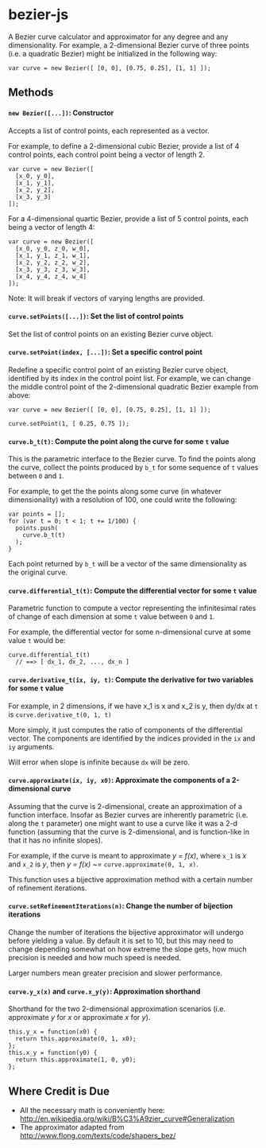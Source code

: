 # bezier-js

A Bezier curve calculator and approximator for any degree and any 
dimensionality. For example, a 2-dimensional Bezier curve of three points (i.e. 
a quadratic Bezier) might be initialized in the following way:

    var curve = new Bezier([ [0, 0], [0.75, 0.25], [1, 1] ]);

## Methods

#### `new Bezier([...])`: Constructor

Accepts a list of control points, each represented as a vector.

For example, to define a 2-dimensional cubic Bezier, provide a list of 4 control 
points, each control point being a vector of length 2.

    var curve = new Bezier([
      [x_0, y_0],
      [x_1, y_1],
      [x_2, y_2],
      [x_3, y_3]
    ]);

For a 4-dimensional quartic Bezier, provide a list of 5 control points, each 
being a vector of length 4:

    var curve = new Bezier([ 
      [x_0, y_0, z_0, w_0], 
      [x_1, y_1, z_1, w_1], 
      [x_2, y_2, z_2, w_2],
      [x_3, y_3, z_3, w_3],
      [x_4, y_4, z_4, w_4]
    ]);

Note: It will break if vectors of varying lengths are provided.

#### `curve.setPoints([...])`: Set the list of control points

Set the list of control points on an existing Bezier curve object.

#### `curve.setPoint(index, [...])`: Set a specific control point

Redefine a specific control point of an existing Bezier curve object, identified
by its index in the control point list. For example, we can change the middle 
control point of the 2-dimensional quadratic Bezier example from above:

    var curve = new Bezier([ [0, 0], [0.75, 0.25], [1, 1] ]);

    curve.setPoint(1, [ 0.25, 0.75 ]);

#### `curve.b_t(t)`: Compute the point along the curve for some `t` value

This is the parametric interface to the Bezier curve. To find the points along
the curve, collect the points produced by `b_t` for some sequence of `t` values 
between `0` and `1`.

For example, to get the the points along some curve (in whatever dimensionality)
with a resolution of 100, one could write the following:

    var points = [];
    for (var t = 0; t < 1; t += 1/100) {
      points.push(
        curve.b_t(t)
      );
    }

Each point returned by `b_t` will be a vector of the same dimensionality as the 
original curve.

#### `curve.differential_t(t)`: Compute the differential vector for some `t` value

Parametric function to compute a vector representing the infinitesimal rates of 
change of each dimension at some `t` value between `0` and `1`.

For example, the differential vector for some n-dimensional curve at some value 
`t` would be:

    curve.differential_t(t)
      // ==> [ dx_1, dx_2, ..., dx_n ]

#### `curve.derivative_t(ix, iy, t)`: Compute the derivative for two variables for some `t` value

For example, in 2 dimensions, if we have x_1 is x and x_2 is y, then dy/dx at 
`t` is `curve.derivative_t(0, 1, t)`

More simply, it just computes the ratio of components of the differential 
vector. The components are identified by the indices provided in the `ix` and 
`iy` arguments.

Will error when slope is infinite because `dx` will be zero.

#### `curve.approximate(ix, iy, x0)`: Approximate the components of a 2-dimensional curve

Assuming that the curve is 2-dimensional, create an approximation of a function 
interface. Insofar as Bezier curves are inherently parametric (i.e. along the 
`t` parameter) one might want to use a curve like it was a 2-d function 
(assuming that the curve is 2-dimensional, and is function-like in that it has 
no infinite slopes).

For example, if the curve is meant to approximate *y = f(x)*, where `x_1` is
*x* and `x_2` is *y*, then *y = f(x) ~=* `curve.approximate(0, 1, x)`.

This function uses a bijective approximation method with a certain number of 
refinement iterations.

#### `curve.setRefinementIterations(n)`: Change the number of bijection iterations

Change the number of iterations the bijective approximator will undergo before
yielding a value. By default it is set to 10, but this may need to change 
depending somewhat on how extreme the slope gets, how much precision is needed 
and how much speed is needed.

Larger numbers mean greater precision and slower performance. 

#### `curve.y_x(x)` and `curve.x_y(y)`: Approximation shorthand

Shorthand for the two 2-dimensional approximation scenarios (i.e. approximate
*y* for *x* or approximate *x* for *y*).

    this.y_x = function(x0) {
      return this.approximate(0, 1, x0);
    };
    this.x_y = function(y0) {
      return this.approximate(1, 0, y0);
    };

## Where Credit is Due

* All the necessary math is conveniently here: http://en.wikipedia.org/wiki/B%C3%A9zier_curve#Generalization
* The approximator adapted from http://www.flong.com/texts/code/shapers_bez/